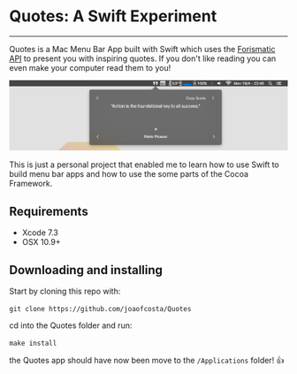 # Quotes: A Swift Experiment
---
Quotes is a Mac Menu Bar App built with Swift
which uses the [Forismatic API](http://forismatic.com/en/api/) to present you
with inspiring quotes.  If you don't like reading you can even make your
computer read them to you!

![Screenshot](screenshot.png)

This is just a personal project that enabled me to learn how to use Swift to
build menu bar apps and how to use the some parts of the Cocoa Framework.

## Requirements

- Xcode 7.3
- OSX 10.9+

## Downloading and installing

Start by cloning this repo with:

`git clone https://github.com/joaofcosta/Quotes`

cd into the Quotes folder and run:

`make install`

the Quotes app should have now been move to the `/Applications` folder! 👍
